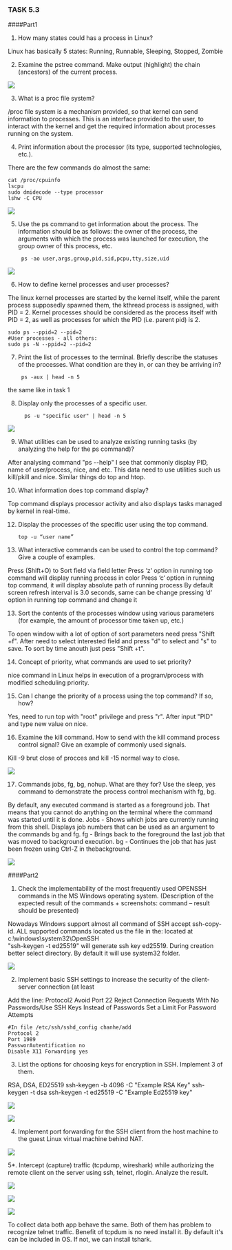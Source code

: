 ### TASK 5.3

####Part1

1. How many states could has a process in Linux?

Linux has basically 5 states: Running, Runnable, Sleeping, Stopped, Zombie

2. Examine the pstree command. Make output (highlight) the chain (ancestors) of the current process.

![](./images/task5.3_01.jpg) 

3. What is a proc file system?

/proc file system is a mechanism provided, so that kernel can send information to processes. This is an interface provided to the user, to interact with the kernel and get the required information about processes running on the system. 

4. Print information about the processor (its type, supported technologies, etc.).

There are the few commands do almost the same:

	cat /proc/cpuinfo
	lscpu
	sudo dmidecode --type processor
	lshw -C CPU

![](./images/task5.3_02.jpg) 

5. Use the ps command to get information about the process. The information should be as follows: the owner of the process, the arguments with which the process was launched for execution, the group owner of this process, etc.

        ps -ao user,args,group,pid,sid,pcpu,tty,size,uid
	 
![](./images/task5.3_03.jpg) 

6. How to define kernel processes and user processes?

The linux kernel processes are started by the kernel itself, while the parent process supposedly spawned them, the kthread process is assigned, with PID = 2.  Kernel processes should be considered as the process itself with PID = 2, as well as processes for which the PID (i.e. parent pid) is 2.

	sudo ps --ppid=2 --pid=2
	#User processes - all others:
	sudo ps -N --ppid=2 --pid=2
	

7. Print the list of processes to the terminal. Briefly describe the statuses of the processes.
What condition are they in, or can they be arriving in?

        ps -aux | head -n 5
        
the same like in task 1

8. Display only the processes of a specific user.

         ps -u "specific user" | head -n 5
         
![](./images/task5.3_04.jpg) 

9. What utilities can be used to analyze existing running tasks (by analyzing the help for the ps
command)?

After analysing command "ps --help" I see that commonly display PID, name of user/process, nice, and etc. This data need to use utilities such us kill/pkill and nice. Similar things do top and htop.

10. What information does top command display?

Top command displays processor activity  and also displays tasks managed by kernel in real-time.

12. Display the processes of the specific user using the top command.

        top -u “user name”

12. What interactive commands can be used to control the top command? Give a couple of
examples.

Press (Shift+O) to Sort field via field letter
Press ‘z‘ option in running top command will display running process in color
Press ‘c‘ option in running top command, it will display absolute path of running process
By default screen refresh interval is 3.0 seconds, same can be change pressing ‘d‘ option in running top command and change it

13. Sort the contents of the processes window using various parameters (for example, the
amount of processor time taken up, etc.)

To open window with a lot of option of sort parameters need press "Shift +f". After need to select interested field and press "d" to select and "s" to save.
To sort by time anouth just pess "Shift +t".

14. Concept of priority, what commands are used to set priority?

nice command in Linux helps in execution of a program/process with modified scheduling priority.

15. Can I change the priority of a process using the top command? If so, how?

Yes, need to run top with "root" privilege and press "r". After input "PID" and type new value on nice.

16. Examine the kill command. How to send with the kill command process control signal? Give an example of commonly used signals.

Kill -9 brut close of procces and kill -15 normal way to close.

![](./images/task5.3_05.jpg) 

17. Commands jobs, fg, bg, nohup. What are they for? Use the sleep, yes command to
demonstrate the process control mechanism with fg, bg.

By default, any executed command is started as a foreground job. That means that you cannot do anything on the terminal where the command was started until it is done.
Jobs - Shows which jobs are currently running from this shell. Displays job numbers that can be used as an argument to the commands bg and fg.
fg - Brings back to the foreground the last job that was moved to background execution.
bg - Continues the job that has just been frozen using Ctrl-Z in thebackground.

![](./images/task5.3_06.jpg) 


####Part2

1. Check the implementability of the most frequently used OPENSSH commands in the MS Windows operating system. (Description of the expected result of the commands + screenshots: command – result should be presented)

Nowadays Windows support almost all command of SSH accept ssh-copy-id. ALL supported commands located us the file in the: located at  c:\windows\system32\OpenSSH\
"ssh-keygen -t ed25519" will generate ssh key ed25519. During creation better select directory. By default it will use system32 folder.

![](./images/task5.3_07.jpg) 

2. Implement basic SSH settings to increase the security of the client-server connection (at least

Add the line: Protocol2
Avoid Port 22
Reject Connection Requests With No Passwords/Use SSH Keys Instead of Passwords
Set a Limit For Password Attempts

	#In file /etc/ssh/sshd_config chanhe/add
	Protocol 2
	Port 1989
	PassworAutentification no
	Disable X11 Forwarding yes

3. List the options for choosing keys for encryption in SSH. Implement 3 of them.

RSA, DSA, ED25519
ssh-keygen -b 4096 -C "Example RSA Key"
ssh-keygen -t dsa
ssh-keygen -t ed25519 -C "Example Ed25519 key"

![](./images/task5.3_08.jpg) 

![](./images/task5.3_08_1.jpg) 

4. Implement port forwarding for the SSH client from the host machine to the guest Linux
virtual machine behind NAT.

![](./images/task5.3_09.jpg) 

5*. Intercept (capture) traffic (tcpdump, wireshark) while authorizing the remote client on the
server using ssh, telnet, rlogin. Analyze the result.

![](./images/task5.3_10.jpg) 

![](./images/task5.3_11.jpg) 

![](./images/task5.3_12.jpg) 

To collect data both app behave the same. Both of them has problem to recognize telnet traffic. Benefit of tcpdum is no need install it. By default it's can be included in OS. If not, we can install tshark.